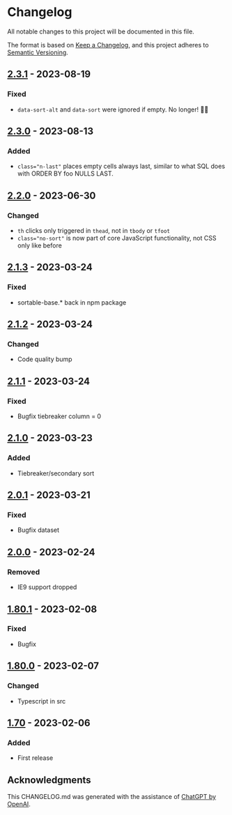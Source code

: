 <!-- markdownlint-disable MD024 -->

# Changelog

All notable changes to this project will be documented in this file.

The format is based on [Keep a Changelog](https://keepachangelog.com/en/1.0.0/),
and this project adheres to [Semantic Versioning](https://semver.org/spec/v2.0.0.html).

## [2.3.1] - 2023-08-19

### Fixed

- `data-sort-alt` and `data-sort` were ignored if empty. No longer! 🦸‍♂️️

## [2.3.0] - 2023-08-13

### Added

- `class="n-last"` places empty cells always last, similar to what SQL does with ORDER BY foo NULLS LAST.

## [2.2.0] - 2023-06-30

### Changed

- `th` clicks only triggered in `thead`, not in `tbody` or `tfoot`
- `class="no-sort"` is now part of core JavaScript functionality, not CSS only like before

## [2.1.3] - 2023-03-24

### Fixed

- sortable-base.\* back in npm package

## [2.1.2] - 2023-03-24

### Changed

- Code quality bump

## [2.1.1] - 2023-03-24

### Fixed

- Bugfix tiebreaker column = 0

## [2.1.0] - 2023-03-23

### Added

- Tiebreaker/secondary sort

## [2.0.1] - 2023-03-21

### Fixed

- Bugfix dataset

## [2.0.0] - 2023-02-24

### Removed

- IE9 support dropped

## [1.80.1] - 2023-02-08

### Fixed

- Bugfix

## [1.80.0] - 2023-02-07

### Changed

- Typescript in src

## [1.70] - 2023-02-06

### Added

- First release

## Acknowledgments

This CHANGELOG.md was generated with the assistance of [ChatGPT by OpenAI](https://www.openai.com/research/chatgpt).

[2.3.1]: https://github.com/tofsjonas/sortable/releases/tag/2.3.1
[2.3.0]: https://github.com/tofsjonas/sortable/releases/tag/2.3.0
[2.2.0]: https://github.com/tofsjonas/sortable/releases/tag/2.2.0
[2.1.3]: https://github.com/tofsjonas/sortable/releases/tag/2.1.3
[2.1.2]: https://github.com/tofsjonas/sortable/releases/tag/2.1.2
[2.1.1]: https://github.com/tofsjonas/sortable/releases/tag/2.1.1
[2.1.0]: https://github.com/tofsjonas/sortable/releases/tag/2.1.0
[2.0.1]: https://github.com/tofsjonas/sortable/releases/tag/2.0.1
[2.0.0]: https://github.com/tofsjonas/sortable/releases/tag/2.0.0
[1.80.1]: https://github.com/tofsjonas/sortable/releases/tag/1.80.1
[1.80.0]: https://github.com/tofsjonas/sortable/releases/tag/1.80.0
[1.70]: https://github.com/tofsjonas/sortable/releases/tag/1.70

